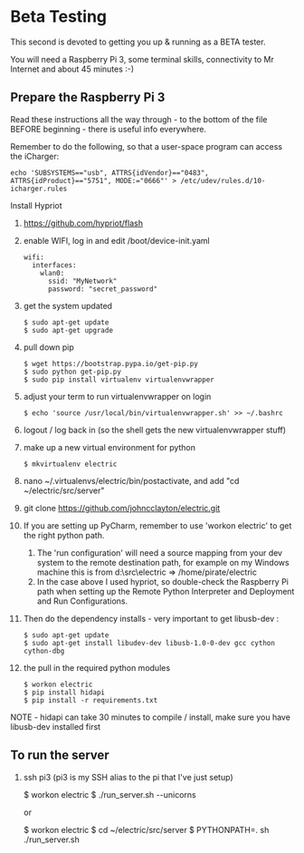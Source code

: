 # Beta Testing

This second is devoted to getting you up & running as a BETA tester.  

You will need a Raspberry Pi 3, some terminal skills, connectivity to Mr Internet and about 45 minutes :-) 

## Prepare the Raspberry Pi 3
Read these instructions all the way through - to the bottom of the file BEFORE beginning - there is useful info everywhere.  

Remember to do the following, so that a user-space program can access the iCharger:
  
    echo 'SUBSYSTEMS=="usb", ATTRS{idVendor}=="0483", ATTRS{idProduct}=="5751", MODE:="0666"' > /etc/udev/rules.d/10-icharger.rules

Install Hypriot

1. https://github.com/hypriot/flash

1. enable WIFI, log in and edit /boot/device-init.yaml

       wifi:
         interfaces:
           wlan0:
             ssid: "MyNetwork"
             password: "secret_password"

1. get the system updated

       $ sudo apt-get update 
       $ sudo apt-get upgrade

1. pull down pip
       
       $ wget https://bootstrap.pypa.io/get-pip.py
       $ sudo python get-pip.py
       $ sudo pip install virtualenv virtualenvwrapper

1. adjust your term to run virtualenvwrapper on login

       $ echo 'source /usr/local/bin/virtualenvwrapper.sh' >> ~/.bashrc 
    
1. logout / log back in (so the shell gets the new virtualenvwrapper stuff)
1. make up a new virtual environment for python

       $ mkvirtualenv electric
    
1. nano ~/.virtualenvs/electric/bin/postactivate, and add "cd ~/electric/src/server"
1. git clone https://github.com/johncclayton/electric.git
1. If you are setting up PyCharm, remember to use 'workon electric' to get the right python path.  
    1. The 'run configuration' will need a source mapping from your dev system to the remote destination 
   path, for example on my Windows machine this is from d:\src\electric => /home/pirate/electric 
    1. In the case above I used hypriot, so double-check the Raspberry Pi path when setting up the Remote Python Interpreter
   and Deployment and Run Configurations.
   
1. Then do the dependency installs - very important to get libusb-dev :

       $ sudo apt-get update
       $ sudo apt-get install libudev-dev libusb-1.0-0-dev gcc cython cython-dbg
       
1. the pull in the required python modules

       $ workon electric
       $ pip install hidapi
       $ pip install -r requirements.txt
    
NOTE - hidapi can take 30 minutes to compile / install, make sure you have libusb-dev installed first

## To run the server
1. ssh pi3 (pi3 is my SSH alias to the pi that I've just setup)

    $ workon electric 
    $ ./run_server.sh --unicorns
    
    or
    
    $ workon electric 
    $ cd ~/electric/src/server 
    $ PYTHONPATH=. sh ./run_server.sh


